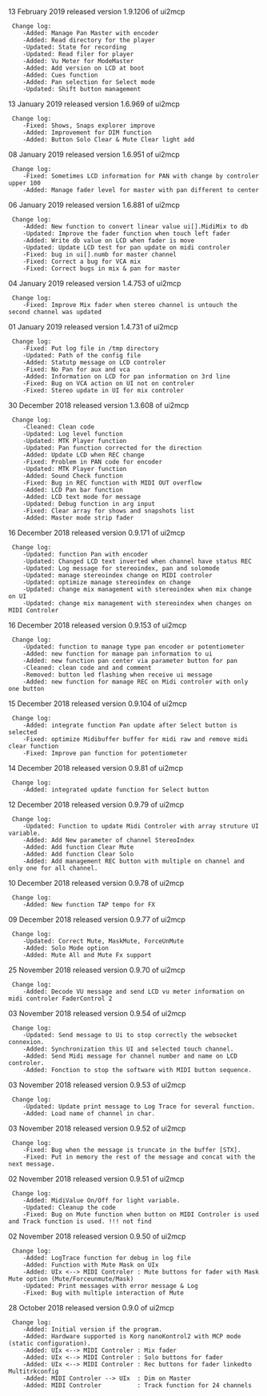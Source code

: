 13 February 2019
   released version 1.9.1206 of ui2mcp

     Change log:
        -Added: Manage Pan Master with encoder
        -Added: Read directory for the player
        -Updated: State for recording
        -Updated: Read filer for player
        -Added: Vu Meter for ModeMaster
        -Added: Add version on LCD at boot
        -Added: Cues function
        -Added: Pan selection for Select mode
        -Updated: Shift button management

13 January 2019
   released version 1.6.969 of ui2mcp

     Change log:
        -Fixed: Shows, Snaps explorer improve
        -Added: Improvement for DIM function
        -Added: Button Solo Clear & Mute Clear light add

08 January 2019
   released version 1.6.951 of ui2mcp

     Change log:
        -Fixed: Sometimes LCD information for PAN with change by controler upper 100
        -Added: Manage fader level for master with pan different to center

06 January 2019
   released version 1.6.881 of ui2mcp

     Change log:
        -Added: New function to convert linear value ui[].MidiMix to db
        -Updated: Improve the fader function when touch left fader
        -Added: Write db value on LCD when fader is move
        -Updated: Update LCD test for pan update on midi controler
        -Fixed: bug in ui[].numb for master channel
        -Fixed: Correct a bug for VCA mix
        -Fixed: Correct bugs in mix & pan for master

04 January 2019
   released version 1.4.753 of ui2mcp

     Change log:
        -Fixed: Improve Mix fader when stereo channel is untouch the second channel was updated

01 January 2019
   released version 1.4.731 of ui2mcp

     Change log:
        -Fixed: Put log file in /tmp directory
        -Updated: Path of the config file
        -Added: Statutp message on LCD controler
        -Fixed: No Pan for aux and vca
        -Added: Information on LCD for pan information on 3rd line
        -Fixed: Bug on VCA action on UI not on controler
        -Fixed: Stereo update in UI for mix controler

30 December 2018
   released version 1.3.608 of ui2mcp

     Change log:
        -Cleaned: Clean code
        -Updated: Log level function
        -Updated: MTK Player function
        -Updated: Pan function corrected for the direction
        -Added: Update LCD when REC change
        -Fixed: Problem in PAN code for encoder
        -Updated: MTK Player function
        -Added: Sound Check function
        -Fixed: Bug in REC function with MIDI OUT overflow
        -Added: LCD Pan bar function
        -Added: LCD text mode for message
        -Updated: Debug function in arg input
        -Fixed: Clear array for shows and snapshots list
        -Added: Master mode strip fader

16 December 2018
   released version 0.9.171 of ui2mcp

     Change log:
        -Updated: function Pan with encoder
        -Updated: Changed LCD text inverted when channel have status REC
        -Updated: Log message for stereoindex, pan and solomode
        -Updated: manage stereoindex change on MIDI controler
        -Updated: optimize manage stereoindex on change
        -Updated: change mix management with stereoindex when mix change on UI
        -Updated: change mix management with stereoindex when changes on MIDI Controler

16 December 2018
   released version 0.9.153 of ui2mcp

     Change log:
        -Updated: function to manage type pan encoder or potentiometer
        -Added: new function for manage pan information to ui
        -Added: new function pan center via parameter button for pan
        -Cleaned: clean code and and comment
        -Removed: button led flashing when receive ui message
        -Added: new function for manage REC on Midi controler with only one button

15 December 2018
   released version 0.9.104 of ui2mcp

     Change log:
        -Added: integrate function Pan update after Select button is selected
        -Fixed: optimize Midibuffer buffer for midi raw and remove midi clear function
        -Fixed: Improve pan function for potentiometer

14 December 2018
   released version 0.9.81 of ui2mcp

     Change log:
        -Added: integrated update function for Select button

12 December 2018
   released version 0.9.79 of ui2mcp

     Change log:
        -Updated: Function to update Midi Controler with array struture UI variable.
        -Added: Add New parameter of channel StereoIndex
        -Added: Add function Clear Mute
        -Added: Add function Clear Solo
        -Added: Add management REC button with multiple on channel and only one for all channel.

10 December 2018
   released version 0.9.78 of ui2mcp

     Change log:
        -Added: New function TAP tempo for FX

09 December 2018
   released version 0.9.77 of ui2mcp

     Change log:
        -Updated: Correct Mute, MaskMute, ForceUnMute
        -Added: Solo Mode option
        -Added: Mute All and Mute Fx support

25 November 2018
   released version 0.9.70 of ui2mcp

     Change log:
        -Added: Decode VU message and send LCD vu meter information on midi controler FaderControl 2

03 November 2018
   released version 0.9.54 of ui2mcp

     Change log:
        -Updated: Send message to Ui to stop correctly the websocket connexion.
        -Added: Synchronization this UI and selected touch channel.
        -Added: Send Midi message for channel number and name on LCD controler.
        -Added: Fonction to stop the software with MIDI button sequence.

03 November 2018
   released version 0.9.53 of ui2mcp

     Change log:
        -Updated: Update print message to Log Trace for several function.
        -Added: Load name of channel in char.

03 November 2018
   released version 0.9.52 of ui2mcp

     Change log:
        -Fixed: Bug when the message is truncate in the buffer [STX].
        -Fixed: Put in memory the rest of the message and concat with the next message.

02 November 2018
   released version 0.9.51 of ui2mcp

     Change log:
        -Added: MidiValue On/Off for light variable.
        -Updated: Cleanup the code
        -Fixed: Bug on Mute function when button on MIDI Controler is used and Track function is used. !!! not find

02 November 2018
   released version 0.9.50 of ui2mcp

     Change log:
        -Added: LogTrace function for debug in log file
        -Added: Function with Mute Mask on UIx
        -Added:	UIx <--> MIDI Controler : Mute buttons for fader with Mask Mute option (Mute/Forceunmute/Mask)
        -Updated: Print messages with error message & Log
        -Fixed: Bug with multiple interaction of Mute

28 October 2018
   released version 0.9.0 of ui2mcp

     Change log:
        -Added: Initial version if the program.
        -Added: Hardware supported is Korg nanoKontrol2 with MCP mode (static configuration).
        -Added:	UIx <--> MIDI Controler : Mix fader
        -Added:	UIx <--> MIDI Controler : Solo buttons for fader
        -Added:	UIx <--> MIDI Controler : Rec buttons for fader linkedto Multitrkconfig
        -Added:	MIDI Controler --> UIx  : Dim on Master
        -Added:	MIDI Controler          : Track function for 24 channels
